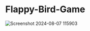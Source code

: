 # Flappy-Bird-Game  
![Screenshot 2024-08-07 115903](https://github.com/user-attachments/assets/93ef566a-8ee5-4991-9b2d-49bd47b51a04)
